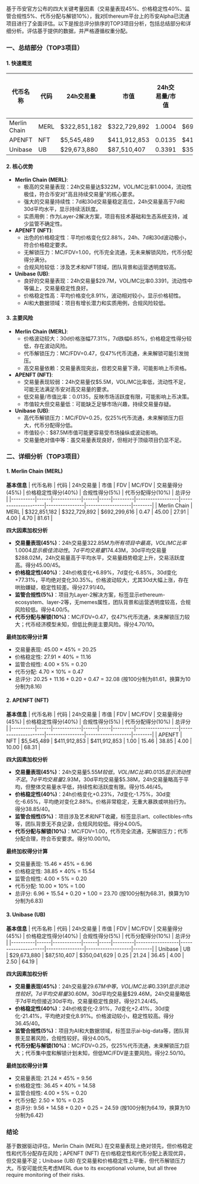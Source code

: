 基于币安官方公布的四大关键考量因素（交易量表现45%、价格稳定性40%、监管合规性5%、代币分配与解锁10%），我对Ethereum平台上的币安Alpha已流通项目进行了全面评估。以下是按总评分排序的TOP3项目分析，包括总结部分和详细分析。评估基于提供的数据，并严格遵循权重分配。

### 一、总结部分（TOP3项目）

#### 1. 快速概览
| 代币名称 | 代码 | 24h交易量 | 市值 | 24h交易量/市值 | FDV | MC/FDV | 总评分(1-10分) |
|----------|------|------------|------|----------------|-----|---------|----------------|
| Merlin Chain | MERL | $322,851,182 | $322,729,892 | 1.0004 | $692,299,616 | 0.47 | 8.16 |
| APENFT | NFT | $5,545,489 | $411,912,853 | 0.0135 | $411,912,853 | 1.00 | 6.83 |
| Unibase | UB | $29,673,880 | $87,510,407 | 0.3391 | $350,041,629 | 0.25 | 6.42 |

#### 2. 核心优势
- **Merlin Chain (MERL)**:
  - 极高的交易量表现：24h交易量达$322M，VOL/MC比率1.0004，流动性极佳，符合币安对"高且持续交易量"的核心要求。
  - 强大的交易量持续性：7d和30d交易量稳定高位，24h交易量高于7d和30d平均水平，显示持续活跃度。
  - 实质用例：作为Layer-2解决方案，项目有技术基础和生态系统支持，减少监管不确定性。
- **APENFT (NFT)**:
  - 出色的价格稳定性：平均价格变化仅2.88%，24h、7d和30d波动极小，符合价格稳定要求。
  - 无解锁压力：MC/FDV=1.00，代币完全流通，无未来解锁风险，代币分配得分满分。
  - 合规风险较低：涉及艺术和NFT领域，团队背景和运营透明度较高。
- **Unibase (UB)**:
  - 良好的交易量表现：24h交易量$29.7M，VOL/MC比率0.3391，流动性中等偏上，交易量稳定性良好。
  - 价格稳定性高：平均价格变化8.91%，波动相对较小，显示价格韧性。
  - AI和大数据领域：项目有增长潜力和实质用例，合规风险较低。

#### 3. 主要风险
- **Merlin Chain (MERL)**:
  - 价格波动较大：30d价格涨幅77.31%，7d跌幅6.85%，价格稳定性得分较低，存在波动风险。
  - 代币解锁压力：MC/FDV=0.47，仅47%代币流通，未来解锁可能引发抛压。
  - 高交易量依赖：交易量表现突出，但若交易量下滑，可能影响上币资格。
- **APENFT (NFT)**:
  - 交易量表现较弱：24h交易量仅$5.5M，VOL/MC比率低，流动性不足，可能无法满足币安对高交易量的要求。
  - 低交易量/市值比率：0.0135，反映市场活跃度有限，可能影响上币决策。
  - 市值较大但交易量低：可能缺乏足够市场兴趣，持续交易量存疑。
- **Unibase (UB)**:
  - 高代币解锁压力：MC/FDV=0.25，仅25%代币流通，未来解锁压力巨大，代币分配得分低。
  - 市值较小：$87.5M市值可能更容易受市场操纵或波动影响。
  - 交易量绝对值中等：虽交易量表现良好，但相对于顶级项目仍显不足。

### 二、详细分析（TOP3项目）

#### 1. Merlin Chain (MERL)
**基本信息**
| 代币名称 | 代码 | 24h交易量 | 市值 | FDV | MC/FDV | 交易量得分(45%) | 价格稳定性得分(40%) | 合规性得分(5%) | 代币分配得分(10%) | 总评分 |
|----------|------|------------|------|-----|---------|------------------|---------------------|----------------|-------------------|--------|
| Merlin Chain | MERL | $322,851,182 | $322,729,892 | $692,299,616 | 0.47 | 45.00 | 27.91 | 4.00 | 4.70 | 81.61 |

**四大因素加权分析**
- **交易量表现(45%)**：24h交易量$322.85M为所有项目中最高，VOL/MC比率1.0004显示极佳流动性。7d平均交易量$174.43M，30d平均交易量$288.02M，24h交易量高于平均水平，交易量趋势稳定上升，交易活跃度高。得分45.00/45。
- **价格稳定性(40%)**：24h价格变化+6.89%，7d变化-6.85%，30d变化+77.31%，平均绝对变化30.35%。价格波动较大，尤其30d大幅上涨，存在哄抬嫌疑，稳定性较差。得分27.91/40。
- **监管合规性(5%)**：项目为Layer-2解决方案，标签显示ethereum-ecosystem、layer-2等，无memes属性，团队背景和运营透明度较高，合规风险较低。得分4.00/5。
- **代币分配与解锁(10%)**：MC/FDV=0.47，仅47%代币流通，未来解锁压力较大；代币经济模型未知，但低比例是主要风险。得分4.70/10。

**最终加权得分计算**
- 交易量表现: 45.00 × 45% = 20.25
- 价格稳定性: 27.91 × 40% = 11.16
- 监管合规性: 4.00 × 5% = 0.20
- 代币分配: 4.70 × 10% = 0.47
- 总评分: 20.25 + 11.16 + 0.20 + 0.47 = 32.08 (按100分制为81.61，换算为10分制为8.16)

#### 2. APENFT (NFT)
**基本信息**
| 代币名称 | 代码 | 24h交易量 | 市值 | FDV | MC/FDV | 交易量得分(45%) | 价格稳定性得分(40%) | 合规性得分(5%) | 代币分配得分(10%) | 总评分 |
|----------|------|------------|------|-----|---------|------------------|---------------------|----------------|-------------------|--------|
| APENFT | NFT | $5,545,489 | $411,912,853 | $411,912,853 | 1.00 | 15.46 | 38.85 | 4.00 | 10.00 | 68.31 |

**四大因素加权分析**
- **交易量表现(45%)**：24h交易量$5.55M较低，VOL/MC比率0.0135显示流动性不足。7d平均交易量$2.93M，30d平均交易量$5.38M，24h交易量略高于平均，但整体交易量水平低，持续性和活跃度有限。得分15.46/45。
- **价格稳定性(40%)**：24h价格变化+0.23%，7d变化-1.75%，30d变化-6.65%，平均绝对变化2.88%。价格非常稳定，无重大暴跌或哄抬行为。得分38.85/40。
- **监管合规性(5%)**：项目涉及艺术和NFT收藏，标签显示art、collectibles-nfts等，团队背景无不良记录，合规风险较低。得分4.00/5。
- **代币分配与解锁(10%)**：MC/FDV=1.00，代币完全流通，无解锁压力；代币分配合理，符合币安要求。得分10.00/10。

**最终加权得分计算**
- 交易量表现: 15.46 × 45% = 6.96
- 价格稳定性: 38.85 × 40% = 15.54
- 监管合规性: 4.00 × 5% = 0.20
- 代币分配: 10.00 × 10% = 1.00
- 总评分: 6.96 + 15.54 + 0.20 + 1.00 = 23.70 (按100分制为68.31，换算为10分制为6.83)

#### 3. Unibase (UB)
**基本信息**
| 代币名称 | 代码 | 24h交易量 | 市值 | FDV | MC/FDV | 交易量得分(45%) | 价格稳定性得分(40%) | 合规性得分(5%) | 代币分配得分(10%) | 总评分 |
|----------|------|------------|------|-----|---------|------------------|---------------------|----------------|-------------------|--------|
| Unibase | UB | $29,673,880 | $87,510,407 | $350,041,629 | 0.25 | 21.24 | 36.45 | 4.00 | 2.50 | 64.19 |

**四大因素加权分析**
- **交易量表现(45%)**：24h交易量$29.67M中等，VOL/MC比率0.3391显示流动性较好。7d平均交易量$30.60M，30d平均交易量$29.46M，24h交易量略低于7d平均但接近30d平均，交易量稳定性良好。得分21.24/45。
- **价格稳定性(40%)**：24h价格变化-2.91%，7d变化+2.41%，30d变化-21.41%，平均绝对变化8.91%。价格波动较小，稳定性较高。得分36.45/40。
- **监管合规性(5%)**：项目为AI和大数据领域，标签显示ai-big-data等，团队背景无显著风险，合规性较好。得分4.00/5。
- **代币分配与解锁(10%)**：MC/FDV=0.25，仅25%代币流通，未来解锁压力巨大；代币集中度和解锁计划未知，但低MC/FDV是主要风险。得分2.50/10。

**最终加权得分计算**
- 交易量表现: 21.24 × 45% = 9.56
- 价格稳定性: 36.45 × 40% = 14.58
- 监管合规性: 4.00 × 5% = 0.20
- 代币分配: 2.50 × 10% = 0.25
- 总评分: 9.56 + 14.58 + 0.20 + 0.25 = 24.59 (按100分制为64.19，换算为10分制为6.42)

### 结论
基于数据驱动评估，Merlin Chain (MERL) 在交易量表现上绝对领先，但价格稳定性和代币分配存在风险；APENFT (NFT) 在价格稳定性和代币分配上表现优异，但交易量不足；Unibase (UB) 在交易量和价格稳定性上平衡，但代币解锁压力大。币安可能优先考虑MERL due to its exceptional volume, but all three require monitoring of their risks.